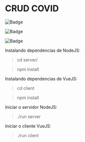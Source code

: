 # CRUD COVID

![Badge](https://img.shields.io/static/v1?label=Backend&message=NodeJS%20(Express)&color=rgb(87,95,207)&style=for-the-badge&logo=%3CLOGO%3E)

![Badge](https://img.shields.io/static/v1?label=Banco%20de%20dados&message=MongoDB%20&color=rgb(238,82,83)&style=for-the-badge&logo=%3CLOGO%3E)

![Badge](https://img.shields.io/static/v1?label=Frontend&message=VueJS%20&color=rgb(16,%20172,%20132)&style=for-the-badge&logo=%3CLOGO%3E)




Instalando dependencias de NodeJS:

> cd server/

> npm install

Instalando dependencias de VueJS:

> cd client

> npm install

Iniciar o servidor NodeJS:

> ./run server

Iniciar o cliente VueJS:

> ./run client
